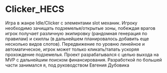 # Clicker_HECS
Игра в жанре Idle/Clicker с элементами slot механик. Игроку необходимо зачищать подземелья/открытые зоны, побеждая врагов игрок получает различную экипировку (рандомная генерация по правилам) и скиллы (в дальнейшем планировалось добавить еще несколько видов слотов). Передвижение по уровню линейное и автоматическое, игрок может только кликать/тапать ускоряя прохождение подземелья. Проект разрабатывался с целью выхода на MVP с дальнейшим поиском финансирования. Разработкой по большей части занимался я, под руководством Евгения Дубовика


